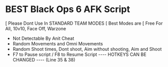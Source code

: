  # BEST Black Ops 6 AFK Script
 
[ Please Dont Use In STANDARD TEAM MODES
 [ Best Modes are
  [ Free For All, 10v10, Face Off, Warzone
- Not Detectable By Anit Cheat
- Random Movements and Omni Movements
- Random Shoot times, Dont shoot, Aim without shooting, Aim and Shoot
- F7 to Pause script / F8 to Resume Script ---- HOTKEYS CAN BE CHANGED ---- (Line 35 & 38)
